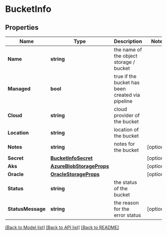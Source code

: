 # BucketInfo

## Properties

Name | Type | Description | Notes
------------ | ------------- | ------------- | -------------
**Name** | **string** | the name of the object storage / bucket | 
**Managed** | **bool** | true if the bucket has been created via pipeline | 
**Cloud** | **string** | cloud provider of the bucket | 
**Location** | **string** | location of the bucket | 
**Notes** | **string** | notes for the bucket | [optional] 
**Secret** | [**BucketInfoSecret**](BucketInfo_secret.md) |  | [optional] 
**Aks** | [**AzureBlobStorageProps**](AzureBlobStorageProps.md) |  | [optional] 
**Oracle** | [**OracleStorageProps**](OracleStorageProps.md) |  | [optional] 
**Status** | **string** | the status of the bucket | 
**StatusMessage** | **string** | the reason for the error status | [optional] 

[[Back to Model list]](../README.md#documentation-for-models) [[Back to API list]](../README.md#documentation-for-api-endpoints) [[Back to README]](../README.md)


